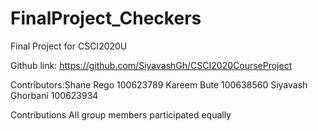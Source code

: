 # FinalProject_Checkers

Final Project for CSCI2020U

Github link: https://github.com/SiyavashGh/CSCI2020CourseProject

Contributors:Shane Rego 100623789
             Kareem Bute 100638560
             Siyavash Ghorbani 100623934

Contributions 
All group members participated equally 
